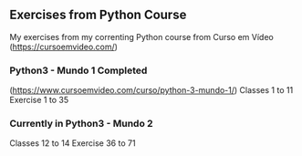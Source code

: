 ## Exercises from Python Course
  My exercises from my correnting Python course from Curso em Vídeo (https://cursoemvideo.com/)

### Python3 - Mundo 1 Completed 
  (https://www.cursoemvideo.com/curso/python-3-mundo-1/)
  Classes 1 to 11
  Exercise 1 to 35

### Currently in Python3 - Mundo 2
  Classes 12 to 14
  Exercise 36 to 71
  